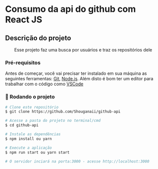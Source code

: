 # Consumo da api do github com React JS

## Descrição do projeto
<p align="center">Esse projeto faz uma busca por usuários e traz os repositórios dele</p>

### Pré-requisitos

Antes de começar, você vai precisar ter instalado em sua máquina as seguintes ferramentas:
[Git](https://git-scm.com), [Node.js](https://nodejs.org/en/). 
Além disto é bom ter um editor para trabalhar com o código como [VSCode](https://code.visualstudio.com/)

### 🎲 Rodando o projeto

```bash
# Clone este repositório
$ git clone https://github.com/Shouganaii/github-api

# Acesse a pasta do projeto no terminal/cmd
$ cd github-api

# Instale as dependências
$ npm install ou yarn

# Execute a aplicação
$ npm run start ou yarn start

# O servidor inciará na porta:3000 - acesse http://localhost:3000
```
